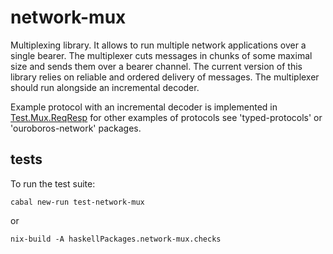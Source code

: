 # network-mux

Multiplexing library. It allows to run multiple network applications over
a single bearer. The multiplexer cuts messages in chunks of some maximal size
and sends them over a bearer channel. The current version of this library
relies on reliable and ordered delivery of messages. The multiplexer should run
alongside an incremental decoder.

Example protocol with an incremental
decoder is implemented in
[Test.Mux.ReqResp](https://github.com/intersectmbo/ouroboros-network/blob/master/network-mux/test/Test/Mux/ReqResp.hs)
for other examples of protocols see 'typed-protocols' or 'ouroboros-network'
packages.

## tests

To run the test suite:
```
cabal new-run test-network-mux
```
or
```
nix-build -A haskellPackages.network-mux.checks
```
